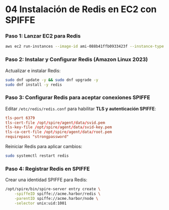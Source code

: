 # **04 Instalación de Redis en EC2 con SPIFFE**

### **Paso 1: Lanzar EC2 para Redis**

```sh
aws ec2 run-instances --image-id ami-088b41ffb0933423f --instance-type t3.medium --subnet-id <SubnetId> --security-group-ids <SecurityGroupId> --key-name my-key --tag-specifications 'ResourceType=instance,Tags=[{Key=Name,Value=RedisServer}]'
```

### **Paso 2: Instalar y Configurar Redis (Amazon Linux 2023)**

Actualizar e instalar Redis:

```sh
sudo dnf update -y && sudo dnf upgrade -y
sudo dnf install -y redis
```

### **Paso 3: Configurar Redis para aceptar conexiones SPIFFE**

Editar `/etc/redis/redis.conf` para habilitar **TLS y autenticación SPIFFE**:

```conf
tls-port 6379
tls-cert-file /opt/spire/agent/data/svid.pem
tls-key-file /opt/spire/agent/data/svid-key.pem
tls-ca-cert-file /opt/spire/agent/data/root.pem
requirepass "strongpassword"
```

Reiniciar Redis para aplicar cambios:

```sh
sudo systemctl restart redis
```

### **Paso 4: Registrar Redis en SPIFFE**

Crear una identidad SPIFFE para Redis:

```sh
/opt/spire/bin/spire-server entry create \
    -spiffeID spiffe://acme.harbor/redis \
    -parentID spiffe://acme.harbor/node \
    -selector unix:uid:1001
```
